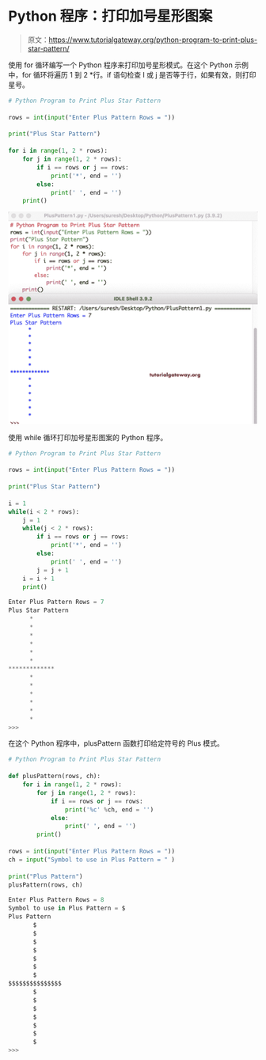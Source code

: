# Python 程序：打印加号星形图案

> 原文：<https://www.tutorialgateway.org/python-program-to-print-plus-star-pattern/>

使用 for 循环编写一个 Python 程序来打印加号星形模式。在这个 Python 示例中，for 循环将遍历 1 到 2 *行。if 语句检查 I 或 j 是否等于行，如果有效，则打印星号。

```py
# Python Program to Print Plus Star Pattern

rows = int(input("Enter Plus Pattern Rows = "))

print("Plus Star Pattern") 

for i in range(1, 2 * rows):
    for j in range(1, 2 * rows):
        if i == rows or j == rows:
            print('*', end = '')
        else:
            print(' ', end = '')
    print()
```

![Python Program to Print Plus Star Pattern 1](img/4b134dea7d4040be75ecc8bc70ace8b1.png)

使用 while 循环打印加号星形图案的 Python 程序。

```py
# Python Program to Print Plus Star Pattern

rows = int(input("Enter Plus Pattern Rows = "))

print("Plus Star Pattern") 

i = 1
while(i < 2 * rows):
    j = 1
    while(j < 2 * rows):
        if i == rows or j == rows:
            print('*', end = '')
        else:
            print(' ', end = '')
        j = j + 1
    i = i + 1
    print()
```

```py
Enter Plus Pattern Rows = 7
Plus Star Pattern
      *      
      *      
      *      
      *      
      *      
      *      
*************
      *      
      *      
      *      
      *      
      *      
      *      
>>> 
```

在这个 Python 程序中，plusPattern 函数打印给定符号的 Plus 模式。

```py
# Python Program to Print Plus Star Pattern

def plusPattern(rows, ch):
    for i in range(1, 2 * rows):
        for j in range(1, 2 * rows):
            if i == rows or j == rows:
                print('%c' %ch, end = '')
            else:
                print(' ', end = '')
        print()

rows = int(input("Enter Plus Pattern Rows = "))
ch = input("Symbol to use in Plus Pattern = " )

print("Plus Pattern") 
plusPattern(rows, ch)
```

```py
Enter Plus Pattern Rows = 8
Symbol to use in Plus Pattern = $
Plus Pattern
       $       
       $       
       $       
       $       
       $       
       $       
       $       
$$$$$$$$$$$$$$$
       $       
       $       
       $       
       $       
       $       
       $       
       $       
>>> 
```